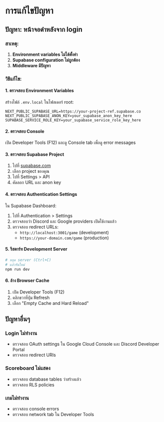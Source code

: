 # การแก้ไขปัญหา

## ปัญหา: หน้าจอดำหลังจาก login

### สาเหตุ:
1. **Environment variables ไม่ได้ตั้งค่า**
2. **Supabase configuration ไม่ถูกต้อง**
3. **Middleware มีปัญหา**

### วิธีแก้ไข:

#### 1. ตรวจสอบ Environment Variables

สร้างไฟล์ `.env.local` ในโฟลเดอร์ root:

```env
NEXT_PUBLIC_SUPABASE_URL=https://your-project-ref.supabase.co
NEXT_PUBLIC_SUPABASE_ANON_KEY=your_supabase_anon_key_here
SUPABASE_SERVICE_ROLE_KEY=your_supabase_service_role_key_here
```

#### 2. ตรวจสอบ Console

เปิด Developer Tools (F12) และดู Console tab เพื่อดู error messages

#### 3. ตรวจสอบ Supabase Project

1. ไปที่ [supabase.com](https://supabase.com)
2. เลือก project ของคุณ
3. ไปที่ Settings > API
4. คัดลอก URL และ anon key

#### 4. ตรวจสอบ Authentication Settings

ใน Supabase Dashboard:
1. ไปที่ Authentication > Settings
2. ตรวจสอบว่า Discord และ Google providers เปิดใช้งานแล้ว
3. ตรวจสอบ redirect URLs:
   - `http://localhost:3001/game` (development)
   - `https://your-domain.com/game` (production)

#### 5. รีสตาร์ท Development Server

```bash
# หยุด server (Ctrl+C)
# แล้วรันใหม่
npm run dev
```

#### 6. ล้าง Browser Cache

1. เปิด Developer Tools (F12)
2. คลิกขวาที่ปุ่ม Refresh
3. เลือก "Empty Cache and Hard Reload"

## ปัญหาอื่นๆ

### Login ไม่ทำงาน
- ตรวจสอบ OAuth settings ใน Google Cloud Console และ Discord Developer Portal
- ตรวจสอบ redirect URIs

### Scoreboard ไม่แสดง
- ตรวจสอบ database tables ว่าสร้างแล้ว
- ตรวจสอบ RLS policies

### เกมไม่ทำงาน
- ตรวจสอบ console errors
- ตรวจสอบ network tab ใน Developer Tools 